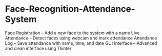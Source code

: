# Face-Recognition-Attendance-System
Face Registration – Add a new face to the system with a name  Live Attendance – Detect faces using webcam and mark attendance  Attendance Log – Save attendance with name, time, and date  GUI Interface – Advanced and clean interface using Tkinter
